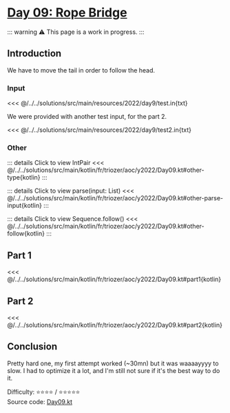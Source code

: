 # [Day 09: Rope Bridge](https://adventofcode.com/2022/day/9)

::: warning
:warning: This page is a work in progress.
:::

## Introduction

We have to move the tail in order to follow the head.

### Input

<<< @/../../solutions/src/main/resources/2022/day9/test.in{txt}

We were provided with another test input, for the part 2.

<<< @/../../solutions/src/main/resources/2022/day9/test2.in{txt}

### Other

::: details Click to view IntPair
<<< @/../../solutions/src/main/kotlin/fr/triozer/aoc/y2022/Day09.kt#other-type{kotlin}
:::

::: details Click to view parse(input: List<String>)
<<< @/../../solutions/src/main/kotlin/fr/triozer/aoc/y2022/Day09.kt#other-parse-input{kotlin}
:::

::: details Click to view Sequence<IntPair>.follow()
<<< @/../../solutions/src/main/kotlin/fr/triozer/aoc/y2022/Day09.kt#other-follow{kotlin}
:::

## Part 1

<<< @/../../solutions/src/main/kotlin/fr/triozer/aoc/y2022/Day09.kt#part1{kotlin}

## Part 2

<<< @/../../solutions/src/main/kotlin/fr/triozer/aoc/y2022/Day09.kt#part2{kotlin}

## Conclusion

Pretty hard one, my first attempt worked (~30mn) but it was waaaayyyy to slow. I had to optimize it a lot, and I'm still
not sure if it's the best way to do it.

Difficulty: ⭐️⭐️⭐️⭐️ / ⭐️⭐️⭐️⭐️⭐️\
Source
code: [Day09.kt](https://github.com/triozer/aoc-2022/blob/main/solutions/src/main/kotlin/fr/triozer/aoc/y2022/Day09.kt)
